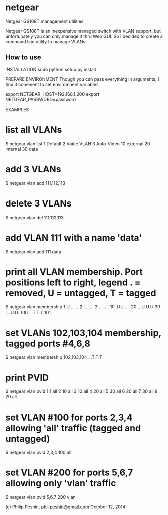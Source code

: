 netgear
=======

Netgear GS108T management utilities

Netgear GS108T is an inexpensive managed switch with VLAN support, but unfortunately you can only manage it thru Web GUI.
So I decided to create a command line utility to manage VLANs. 

How to use
----------

INSTALLATION
sudo python setup.py install


PREPARE ENVIRONMENT
Though you can pass everything in arguments, I find it conenient to set enviromnent variables

export NETGEAR_HOST=192.168.1.200
export NETGEAR_PASSWORD=password

EXAMPLES

# list all VLANs
$ netgear vlan list
1    Default
2    Voice VLAN
3    Auto-Video
10   external
20   internal
30   data

# add 3 VLANs
$ netgear vlan add 111,112,113

# delete 3 VLANs
$ netgear vlan del 111,112,113

# add VLAN 111 with a name 'data'
$ netgear vlan add 111 data

# print all VLAN membership. Port positions left to right, legend . = removed, U = untagged, T = tagged
$ netgear vlan membership
1    U.......
2    ........
3    ........
10   .UU.....
20   ...U.U.U
30   ....U.U.
100  ...T.T.T
101 

# set VLANs 102,103,104 membership, tagged ports #4,6,8
$ netgear vlan membership 102,103,104 ...T.T.T

# print PVID
$ netgear vlan pvid
1    1 all
2   10 all
3   10 all
4   20 all
5   30 all
6   20 all
7   30 all
8   20 all

# set VLAN #100 for ports 2,3,4 allowing 'all' traffic (tagged and untagged)
$ netgear vlan pvid 2,3,4 100 all

# set VLAN #200 for ports 5,6,7 allowing only 'vlan' traffic
$ netgear vlan pvid 5,6,7 200 vlan



(c) Philip Peshin, phil.peshin@gmail.com
October 12, 2014


